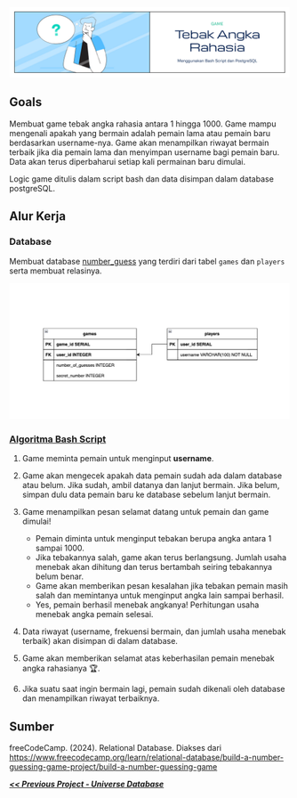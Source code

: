![Cover](https://github.com/dipintoo/guessing-game_database/blob/main/img/Cover_5.jpg)

## Goals

Membuat game tebak angka rahasia antara 1 hingga 1000. Game mampu mengenali apakah yang bermain adalah pemain lama atau pemain baru berdasarkan username-nya. Game akan menampilkan riwayat bermain terbaik jika dia pemain lama dan menyimpan username bagi pemain baru. Data akan terus diperbaharui setiap kali permainan baru dimulai.  

Logic game ditulis dalam script bash dan data disimpan dalam database postgreSQL.

## Alur Kerja

### Database

Membuat database [number_guess](https://github.com/dipintoo/guessing-game_database/blob/main/number_guess.sql) yang terdiri dari tabel `games` dan `players` serta membuat relasinya.

![Cover](https://github.com/dipintoo/guessing-game_database/blob/main/img/Database%20Design.png)

### [Algoritma Bash Script](https://github.com/dipintoo/guessing-game_database/blob/main/number_guess.sh)

1. Game meminta pemain untuk menginput **username**.
2. Game akan mengecek apakah data pemain sudah ada dalam database atau belum. Jika sudah, ambil datanya dan lanjut bermain. Jika belum, simpan dulu data pemain baru ke database sebelum lanjut bermain.
5. Game menampilkan pesan selamat datang untuk pemain dan game dimulai!

   - Pemain diminta untuk menginput tebakan berupa angka antara 1 sampai 1000.
   - Jika tebakannya salah, game akan terus berlangsung. Jumlah usaha menebak akan dihitung dan terus bertambah seiring tebakannya belum benar.
   - Game akan memberikan pesan kesalahan jika tebakan pemain masih salah dan memintanya untuk menginput angka lain sampai berhasil.
   - Yes, pemain berhasil menebak angkanya! Perhitungan usaha menebak angka pemain selesai.
6. Data riwayat (username, frekuensi bermain, dan jumlah usaha menebak terbaik) akan disimpan di dalam database.
7. Game akan memberikan selamat atas keberhasilan pemain menebak angka rahasianya 🏆.
8. Jika suatu saat ingin bermain lagi, pemain sudah dikenali oleh database dan menampilkan riwayat terbaiknya.

## Sumber

freeCodeCamp. (2024). Relational Database. Diakses dari https://www.freecodecamp.org/learn/relational-database/build-a-number-guessing-game-project/build-a-number-guessing-game


[**_<< Previous Project - Universe Database_**](https://github.com/dipintoo/universe_database)
